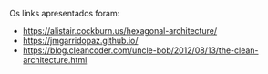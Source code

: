Os links apresentados foram:

* https://alistair.cockburn.us/hexagonal-architecture/
* https://jmgarridopaz.github.io/
* https://blog.cleancoder.com/uncle-bob/2012/08/13/the-clean-architecture.html
